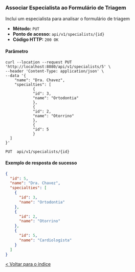 ### Associar Especialista ao Formulário de Triagem

Inclui um especialista para analisar o formulário de triagem

- **Método:** `PUT`
- **Ponto de acesso:** `api/v1/specialists/{id}`
- **Código HTTP:** `200 OK`

#### Parâmetro

```shell
curl --location --request PUT 'http://localhost:8080/api/v1/specialists/5' \
--header 'Content-Type: application/json' \
--data '{
    "name": "Dra. Chavez",
    "specialties": [
            {
            "id": 3,
            "name": "Ortodontia"
            },
            {
            "id": 2,
            "name": "Otorrino"
            },
            {
            "id": 5
            }
  ]
}'
```
    PUT  api/v1/specialists/{id}

#### Exemplo de resposta de sucesso

```json
{
  "id": 5,
  "name": "Dra. Chavez",
  "specialties": [
    {
      "id": 3,
      "name": "Ortodontia"
    },
    {
      "id": 2,
      "name": "Otorrino"
    },
    {
      "id": 5,
      "name": "Cardiologista"
    }
  ]
}
```
[< Voltar para o índice](../../README.md)
